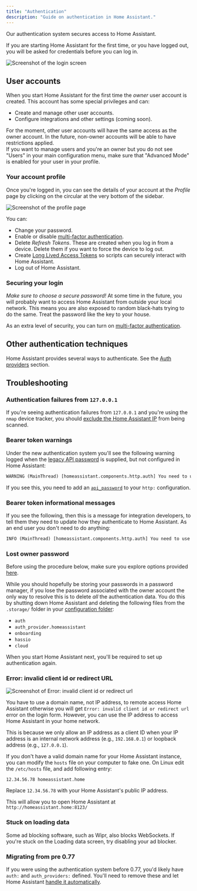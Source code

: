 ```yaml
---
title: "Authentication"
description: "Guide on authentication in Home Assistant."
---
```


Our authentication system secures access to Home Assistant.

If you are starting Home Assistant for the first time, or you have logged out, you will be asked for credentials before you can log in.

<img src='/images/docs/authentication/login.png' alt='Screenshot of the login screen' style='border: 0;box-shadow: none;'>

## User accounts

When you start Home Assistant for the first time the _owner_ user account is created. This account has some special privileges and can:

- Create and manage other user accounts.
- Configure integrations and other settings (coming soon).

<div class='note'>
For the moment, other user accounts will have the same access as the owner account. In the future, non-owner accounts will be able to have restrictions applied.
</div>

<div class="note">
If you want to manage users and you're an owner but you do not see "Users" in your main configuration menu, make sure that "Advanced Mode" is enabled for your user in your profile.
</div>

### Your account profile

Once you're logged in, you can see the details of your account at the _Profile_ page by clicking on the circular at the very bottom of the sidebar.

<img src='/images/docs/authentication/profile.png' alt='Screenshot of the profile page' style='border: 0;box-shadow: none;'>

You can:

- Change your password.
- Enable or disable [multi-factor authentication](/docs/authentication/multi-factor-auth/).
- Delete _Refresh Tokens_. These are created when you log in from a device. Delete them if you want to force the device to log out.
- Create [Long Lived Access Tokens](https://developers.home-assistant.io/docs/auth_api/#long-lived-access-token) so scripts can securely interact with Home Assistant.
- Log out of Home Assistant.

### Securing your login

_Make sure to choose a secure password!_ At some time in the future, you will probably want to access Home Assistant from outside your local network. This means you are also exposed to random black-hats trying to do the same. Treat the password like the key to your house.

As an extra level of security, you can turn on [multi-factor authentication](/docs/authentication/multi-factor-auth/).

## Other authentication techniques

Home Assistant provides several ways to authenticate. See the [Auth providers](/docs/authentication/providers/) section.

## Troubleshooting

### Authentication failures from `127.0.0.1`

If you're seeing authentication failures from `127.0.0.1` and you're using the `nmap` device tracker, you should [exclude the Home Assistant IP](/integrations/nmap_tracker#exclude) from being scanned.

### Bearer token warnings

Under the new authentication system you'll see the following warning logged when the [legacy API password](/docs/authentication/providers/#legacy-api-password) is supplied, but not configured in Home Assistant:

```txt
WARNING (MainThread) [homeassistant.components.http.auth] You need to use a bearer token to access /blah/blah from 192.0.2.4
```

If you see this, you need to add an [`api_password`](/integrations/http/#api_password) to your `http:` configuration.

### Bearer token informational messages

If you see the following, then this is a message for integration developers, to tell them they need to update how they authenticate to Home Assistant. As an end user you don't need to do anything:

```txt
INFO (MainThread) [homeassistant.components.http.auth] You need to use a bearer token to access /blah/blah from 192.0.2.4
```

### Lost owner password

Before using the procedure below, make sure you explore options provided [here](/docs/locked_out).

While you should hopefully be storing your passwords in a password manager, if you lose the password associated with the owner account the only way to resolve this is to delete _all_ the authentication data. You do this by shutting down Home Assistant and deleting the following files from the `.storage/` folder in your [configuration folder](/docs/configuration/):

- `auth`
- `auth_provider.homeassistant`
- `onboarding`
- `hassio`
- `cloud`

When you start Home Assistant next, you'll be required to set up authentication again.

### Error: invalid client id or redirect URL

<img src='/images/docs/authentication/error-invalid-client-id.png' alt='Screenshot of Error: invalid client id or redirect url'>

You have to use a domain name, not IP address, to remote access Home Assistant otherwise you will get `Error: invalid client id or redirect url` error on the login form. However, you can use the IP address to access Home Assistant in your home network.

This is because we only allow an IP address as a client ID when your IP address is an internal network address (e.g., `192.168.0.1`) or loopback address (e.g., `127.0.0.1`).

If you don't have a valid domain name for your Home Assistant instance, you can modify the `hosts` file on your computer to fake one.
On Linux edit the `/etc/hosts` file, and add following entry:

```text
12.34.56.78 homeassistant.home
```

Replace `12.34.56.78` with your Home Assistant's public IP address.

This will allow you to open Home Assistant at `http://homeassistant.home:8123/`

### Stuck on loading data

Some ad blocking software, such as Wipr, also blocks WebSockets. If you're stuck on the Loading data screen, try disabling your ad blocker.

### Migrating from pre 0.77

If you were using the authentication system before 0.77, you'd likely have `auth:` and `auth_providers:` defined. You'll need to remove these and let Home Assistant [handle it automatically](/docs/authentication/providers/#configuring-auth-providers).
